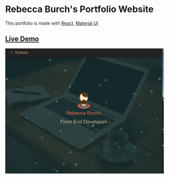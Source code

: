 

# Rebecca Burch's Portfolio Website



This portfolio is made with [React](https://github.com/facebook/react), [Material UI](https://github.com/callemall/material-ui)

## [Live Demo](https://rebecca-portfolio-firebase.firebaseapp.com/)

![Live Demo Screenshot](https://github.com/thinklikeadesigner/rebecca-burch-portfolio-website/blob/master/Screen%20Shot%202020-11-07%20at%205.17.36%20PM.png)

